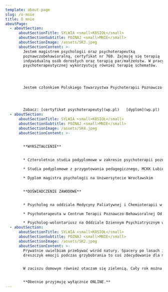 ```yaml
---
template: about-page
slug: /o-mnie
title: O mnie
aboutPage:
  - aboutSection:
      aboutSectionTitle: SYLWIA <small>KOSIOŁ</small>
      aboutSectionSubtitle: POZNAJ <small>MNIE</small>
      aboutSectionImage: /assets/SK3.jpeg
      aboutSectionContent: >-
        Jestem magistrem psychologii oraz psychoterapeutką
        poznawczobehawioralną, certyfikat nr 760. Zajmuję się terapią
        indywidualną osób dorosłych oraz terapią par/małżeństw. W pracy
        psychoterapeutycznej wykorzystuję również terapię schematów.




        Jestem członkiem Polskiego Towarzystwa Psychoterapii Poznawczo-Behawioralnej. Swoją pracę poddaję regularnej superwizji u certyfikowanej superwizorki PTTPB.




        Zobacz: [certyfikat psychoterapeuty](wp.pl)   [dyplom](wp.pl)   [wyróżnienie](wp.pl)
  - aboutSection:
      aboutSectionTitle: SYLWIA <small>KOSIOŁ</small>
      aboutSectionSubtitle: POZNAJ <small>MNIE</small>
      aboutSectionImage: /assets/SK4.jpeg
      aboutSectionContent: >-
        

        **WYKSZTAŁCENIE**


        * Czteroletnie studia podyplomowe w zakresie psychoterapii poznawczobehawioralnej pod kierownictwem dr Agnieszki Popiel i dr Ewy Pragłowskiej na Uniwersytecie SWPS

        * Studia podyplomowe z przygotowania pedagogicznego, MCKK Lubin

        * Dyplom magistra psychologii na Uniwersytecie Wrocławskim


        **DOŚWIADCZENIE ZAWODOWE**


        * Psycholog na oddziale Medycyny Paliatywnej i Chemioterapii w Dolnośląskim Centrum Onkologii, Wrocław

        * Psychoterapeuta w Centrum Terapii Poznawczo-Behawioralnej Od Nowa, Wrocław

        * Psycholog-wolontariusz na Oddziale Dziennym Psychiatrycznym w Dolnośląskim Centrum Zdrowia Psychicznego, Wrocław
  - aboutSection:
      aboutSectionTitle: SYLWIA <small>KOSIOŁ</small>
      aboutSectionSubtitle: POZNAJ <small>MNIE</small>
      aboutSectionImage: /assets/SK2.jpeg
      aboutSectionContent: >-
        Prywatnie uwielbiam przebywać wśród natury. Spacery po lasach i
        dreszczyk emocji podczas grzybobrania to coś zdecydowanie dla mnie.


        W zaciszu domowym również otaczam się zielenią. Cały rok można minąć mnie mknącą po wrocławskich ścieżkach rowerowych.


        **Obecnie przyjmuję wyłącznie ONLINE.**
---
```

